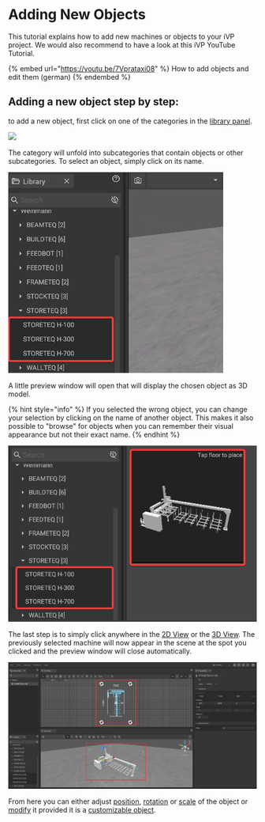 # Adding New Objects

This tutorial explains how to add new machines or objects to your iVP project. We would also recommend to have a look at this iVP YouTube Tutorial.

{% embed url="https://youtu.be/7Vprataxi08" %}
How to add objects and edit them (german)
{% endembed %}

## Adding a new object step by step:

to add a new object, first click on one of the categories in the [library panel](./user-interface/library-panel.md).

![](../../.gitbook/assets/library.png)

The category will unfold into subcategories that contain objects or other subcategories. To select an object, simply click on its name.

![](../../.gitbook/assets/iVP_Planning_ObjectInteraction_AddNewObjects1.png)

A little preview window will open that will display the chosen object as 3D model.

{% hint style="info" %}
If you selected the wrong object, you can change your selection by clicking on the name of another object. This makes it also possible to "browse" for objects when you can remember their visual appearance but not their exact name.
{% endhint %}

![](../../.gitbook/assets/iVP_Planning_ObjectInteraction_AddNewObjects2.png)

The last step is to simply click anywhere in the [2D View](./user-interface/the-2d-view.md) or the [3D View](./user-interface/the-3d-view.md). The previously selected machine will now appear in the scene at the spot you clicked and the preview window will close automatically.

![](../../.gitbook/assets/iVP_Planning_ObjectInteraction_AddNewObjects3.png)

From here you can either adjust [position](./move-objects.md), [rotation](rotate-objects.md#rotate-objects) or [scale](rotate-objects.md#scale-objects) of the object or [modify](customizable-machines.md) it provided it is a [customizable object](customizable-machines.md).
